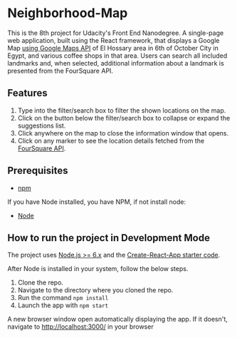 # Neighborhood-Map
This is the 8th project for Udacity's Front End Nanodegree. A single-page web application, built using the React framework, that displays a Google Map [using Google Maps API](https://cloud.google.com/maps-platform/maps/) of El Hossary area in 6th of October City in Egypt, and various coffee shops in that area. Users can search all included landmarks and, when selected, additional information about a landmark is presented from the FourSquare API.


## Features

1. Type into the filter/search box to filter the shown locations on the map.
2. Click on the button below the filter/search box to collapse or expand the suggestions list.
3. Click anywhere on the map to close the information window that opens.
4. Click on any marker to see the location details fetched from the [FourSquare API](https://developer.foursquare.com/).


## Prerequisites

* [npm](https://www.npmjs.com/)

If you have Node installed, you have NPM, if not install node:

* [Node](https://nodejs.org/en/)


## How to run the project in Development Mode
The project uses [Node.js >= 6.x](https://nodejs.org/en/) and the [Create-React-App starter code](https://github.com/facebookincubator/create-react-app).

After Node is installed in your system, follow the below steps.

1. Clone the repo. 
2. Navigate to the directory where you cloned the repo.
3. Run the command `npm install`
4. Launch the app with `npm start`

A new browser window open automatically displaying the app.  If it doesn't, navigate to [http://localhost:3000/](http://localhost:3000/) in your browser
